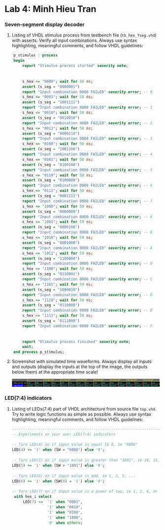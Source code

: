 # Lab 4: Minh Hieu Tran

### Seven-segment display decoder

1. Listing of VHDL stimulus process from testbench file (`tb_hex_7seg.vhd`) with asserts. Verify all input combinations. Always use syntax highlighting, meaningful comments, and follow VHDL guidelines:

```vhdl
    p_stimulus : process
    begin
        report "Stimulus process started" severity note;
        
        
        s_hex <= "0000"; wait for 50 ns;
        assert (s_seg = "0000001")
        report "Input combination 0000 FAILED" severity error; -- 0
        s_hex <= "0001"; wait for 50 ns;
        assert (s_seg = "1001111")
        report "Input combination 0000 FAILED" severity error; -- 1
        s_hex <= "0010"; wait for 50 ns;
        assert (s_seg = "0010010")
        report "Input combination 0000 FAILED" severity error; -- 2
        s_hex <= "0011"; wait for 50 ns;
        assert (s_seg = "0000110")
        report "Input combination 0000 FAILED" severity error; -- 3
        s_hex <= "0100"; wait for 50 ns;
        assert (s_seg = "1001100")
        report "Input combination 0000 FAILED" severity error; -- 4
        s_hex <= "0101"; wait for 50 ns;
        assert (s_seg = "0100100")
        report "Input combination 0000 FAILED" severity error; -- 5
        s_hex <= "0110"; wait for 50 ns;
        assert (s_seg = "0100000")
        report "Input combination 0000 FAILED" severity error; -- 6
        s_hex <= "0111"; wait for 50 ns;
        assert (s_seg = "0001111")
        report "Input combination 0000 FAILED" severity error; -- 7
        s_hex <= "1000"; wait for 50 ns;
        assert (s_seg = "0000000")
        report "Input combination 0000 FAILED" severity error; -- 8
        s_hex <= "1001"; wait for 50 ns;
        assert (s_seg = "0000100")
        report "Input combination 0000 FAILED" severity error; -- 9
        s_hex <= "1010"; wait for 50 ns;
        assert (s_seg = "0001000")
        report "Input combination 0000 FAILED" severity error; -- A
        s_hex <= "1011"; wait for 50 ns;
        assert (s_seg = "1100000")
        report "Input combination 0000 FAILED" severity error; -- b
        s_hex <= "1100"; wait for 50 ns;
        assert (s_seg = "0110001")
        report "Input combination 0000 FAILED" severity error; -- C
        s_hex <= "1101"; wait for 50 ns;
        assert (s_seg = "1000010")
        report "Input combination 0000 FAILED" severity error; -- D
        s_hex <= "1110"; wait for 50 ns;
        assert (s_seg = "0110000")
        report "Input combination 0000 FAILED" severity error; -- E
        s_hex <= "1111"; wait for 50 ns;
        assert (s_seg = "0111000")
        report "Input combination 0000 FAILED" severity error; -- F


        report "Stimulus process finished" severity note;
        wait;
    end process p_stimulus;
```

2. Screenshot with simulated time waveforms. Always display all inputs and outputs (display the inputs at the top of the image, the outputs below them) at the appropriate time scale!

   ![your figure](images/signals.png)

### LED(7:4) indicators

1. Listing of LEDs(7:4) part of VHDL architecture from source file `top.vhd`. Try to write logic functions as simple as possible. Always use syntax highlighting, meaningful comments, and follow VHDL guidelines:

   ```vhdl
   --------------------------------------------------------------------
   -- Experiments on your own: LED(7:4) indicators

   -- Turn LED(4) on if input value is equal to 0, ie "0000"
   LED(4) <= '1' when (SW = "0000") else '0';

   -- Turn LED(5) on if input value is greater than "1001", ie 10, 11, 12, ...
   LED(5) <= '1' when (SW > "1001") else '0';

   -- Turn LED(6) on if input value is odd, ie 1, 3, 5, ...
   LED(6) <= '1' when (SW(0) = '1') else '0';

   -- Turn LED(7) on if input value is a power of two, ie 1, 2, 4, or 8
    with hex_i select
        LED(7) <=  '1' when "0001",  
                   '1' when "0010",
                   '1' when "0100",
                   '1' when "1000",
                   '0' when others;
   ```

